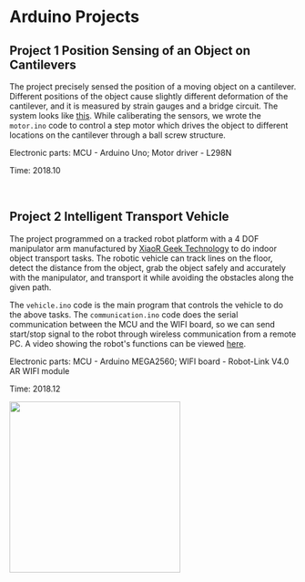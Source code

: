 # Arduino Projects

## Project 1  Position Sensing of an Object on Cantilevers

The project precisely sensed the position of a moving object on a cantilever. Different positions of the object cause slightly different deformation of the cantilever, and it is measured by strain gauges and a bridge circuit. The system looks like [this](https://drive.google.com/file/d/1OnwcsgjhRVHfMfDv9uaYfL2xoI8uK0y3/view?usp=sharing). While caliberating the sensors, we wrote the `motor.ino` code to control a step motor which drives the object to different locations on the cantilever through a ball screw structure. 

Electronic parts:
MCU - Arduino Uno; Motor driver - L298N

Time:
2018.10

&emsp;

## Project 2  Intelligent Transport Vehicle

The project programmed on a tracked robot platform with a 4 DOF manipulator arm manufactured by [XiaoR Geek Technology](http://www.xiao-r.com/) to do indoor object transport tasks. The robotic vehicle can track lines on the floor, detect the distance from the object, grab the object safely and accurately with the manipulator, and transport it while avoiding the obstacles along the given path. 

The `vehicle.ino` code is the main program that controls the vehicle to do the above tasks. The `communication.ino` code does the serial communication between the MCU and the WIFI board, so we can send start/stop signal to the robot through wireless communication from a remote PC. A video showing the robot's functions can be viewed [here](https://drive.google.com/file/d/1RayDXMHenv-V22f0_O2Gxlh5s_V-2w1O/view?usp=sharing).

Electronic parts:
MCU - Arduino MEGA2560; WIFI board - Robot-Link V4.0 AR WIFI module

Time:
2018.12

<img src="https://github.com/tiansy97/Arduino-projects/raw/master/project%202/vehicle.png" width="300">
